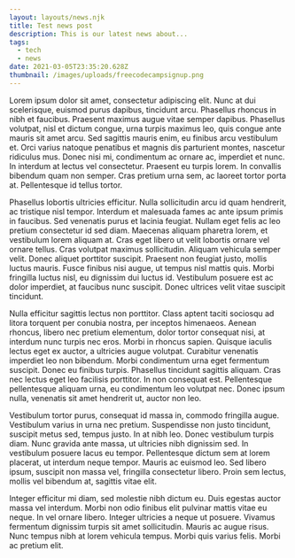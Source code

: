 ```yaml
---
layout: layouts/news.njk
title: Test news post
description: This is our latest news about...
tags:
  - tech
  - news
date: 2021-03-05T23:35:20.628Z
thumbnail: /images/uploads/freecodecampsignup.png
---
```

<!--StartFragment-->

Lorem ipsum dolor sit amet, consectetur adipiscing elit. Nunc at dui scelerisque, euismod purus dapibus, tincidunt arcu. Phasellus rhoncus in nibh et faucibus. Praesent maximus augue vitae semper dapibus. Phasellus volutpat, nisl et dictum congue, urna turpis maximus leo, quis congue ante mauris sit amet arcu. Sed sagittis mauris enim, eu finibus arcu vestibulum et. Orci varius natoque penatibus et magnis dis parturient montes, nascetur ridiculus mus. Donec nisi mi, condimentum ac ornare ac, imperdiet et nunc. In interdum at lectus vel consectetur. Praesent eu turpis lorem. In convallis bibendum quam non semper. Cras pretium urna sem, ac laoreet tortor porta at. Pellentesque id tellus tortor.

Phasellus lobortis ultricies efficitur. Nulla sollicitudin arcu id quam hendrerit, ac tristique nisl tempor. Interdum et malesuada fames ac ante ipsum primis in faucibus. Sed venenatis purus et lacinia feugiat. Nullam eget felis ac leo pretium consectetur id sed diam. Maecenas aliquam pharetra lorem, et vestibulum lorem aliquam at. Cras eget libero ut velit lobortis ornare vel ornare tellus. Cras volutpat maximus sollicitudin. Aliquam vehicula semper velit. Donec aliquet porttitor suscipit. Praesent non feugiat justo, mollis luctus mauris. Fusce finibus nisi augue, ut tempus nisl mattis quis. Morbi fringilla luctus nisl, eu dignissim dui luctus id. Vestibulum posuere est ac dolor imperdiet, at faucibus nunc suscipit. Donec ultrices velit vitae suscipit tincidunt.

Nulla efficitur sagittis lectus non porttitor. Class aptent taciti sociosqu ad litora torquent per conubia nostra, per inceptos himenaeos. Aenean rhoncus, libero nec pretium elementum, dolor tortor consequat nisi, at interdum nunc turpis nec eros. Morbi in rhoncus sapien. Quisque iaculis lectus eget ex auctor, a ultricies augue volutpat. Curabitur venenatis imperdiet leo non bibendum. Morbi condimentum urna eget fermentum suscipit. Donec eu finibus turpis. Phasellus tincidunt sagittis aliquam. Cras nec lectus eget leo facilisis porttitor. In non consequat est. Pellentesque pellentesque aliquam urna, eu condimentum leo volutpat nec. Donec ipsum nulla, venenatis sit amet hendrerit ut, auctor non leo.

Vestibulum tortor purus, consequat id massa in, commodo fringilla augue. Vestibulum varius in urna nec pretium. Suspendisse non justo tincidunt, suscipit metus sed, tempus justo. In at nibh leo. Donec vestibulum turpis diam. Nunc gravida ante massa, ut ultricies nibh dignissim sed. In vestibulum posuere lacus eu tempor. Pellentesque dictum sem at lorem placerat, ut interdum neque tempor. Mauris ac euismod leo. Sed libero ipsum, suscipit non massa vel, fringilla consectetur libero. Proin sem lectus, mollis vel bibendum at, sagittis vitae elit.

Integer efficitur mi diam, sed molestie nibh dictum eu. Duis egestas auctor massa vel interdum. Morbi non odio finibus elit pulvinar mattis vitae eu neque. In vel ornare libero. Integer ultricies a neque ut posuere. Vivamus fermentum dignissim turpis sit amet sollicitudin. Mauris ac augue risus. Nunc tempus nibh at lorem vehicula tempus. Morbi quis varius felis. Morbi ac pretium elit.

<!--EndFragment-->